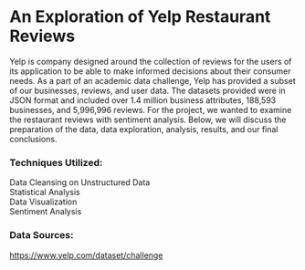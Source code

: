 # An Exploration of Yelp Restaurant Reviews
Yelp is company designed around the collection of reviews for the users of its application to be able to make informed decisions about their consumer needs. As a part of an academic data challenge, Yelp has provided a subset of our businesses, reviews, and user data. The datasets provided were in JSON format and included over 1.4 million business attributes, 188,593 businesses, and 5,996,996 reviews. For the project, we wanted to examine the restaurant reviews with sentiment analysis. Below, we will discuss the preparation of the data, data exploration, analysis, results, and our final conclusions. 

### Techniques Utilized:
Data Cleansing on Unstructured Data<br>
Statistical Analysis<br>
Data Visualization<br>
Sentiment Analysis<br>

### Data Sources:
https://www.yelp.com/dataset/challenge
